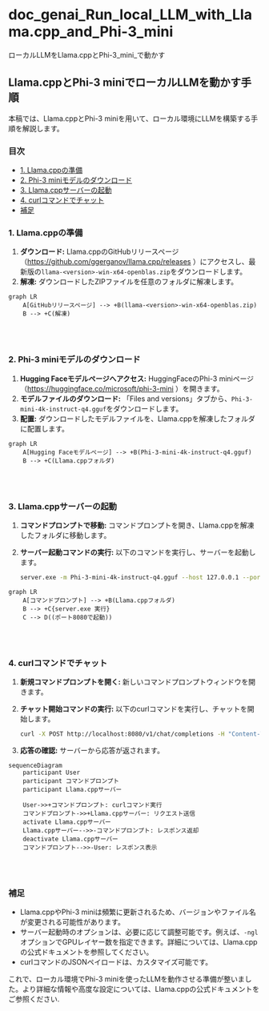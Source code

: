 # doc_genai_Run_local_LLM_with_Llama.cpp_and_Phi-3_mini
ローカルLLMをLlama.cppとPhi-3_mini_で動かす


## Llama.cppとPhi-3 miniでローカルLLMを動かす手順

本稿では、Llama.cppとPhi-3 miniを用いて、ローカル環境にLLMを構築する手順を解説します。

### 目次
- [1. Llama.cppの準備](#1-llamacppの準備)
- [2. Phi-3 miniモデルのダウンロード](#2-phi-3-miniモデルのダウンロード)
- [3. Llama.cppサーバーの起動](#3-llamacppサーバーの起動)
- [4. curlコマンドでチャット](#4-curlコマンドでチャット)
- [補足](#補足)

### 1. Llama.cppの準備

1. **ダウンロード:** Llama.cppのGitHubリリースページ（https://github.com/ggerganov/llama.cpp/releases ）にアクセスし、最新版の`llama-<version>-win-x64-openblas.zip`をダウンロードします。
2. **解凍:** ダウンロードしたZIPファイルを任意のフォルダに解凍します。

```mermaid
graph LR
    A[GitHubリリースページ] --> +B(llama-<version>-win-x64-openblas.zip)
    B --> +C(解凍)
```

<br/><br/>


### 2. Phi-3 miniモデルのダウンロード

1. **Hugging Faceモデルページへアクセス:**  HuggingFaceのPhi-3 miniページ（https://huggingface.co/microsoft/phi-3-mini ）を開きます。
2. **モデルファイルのダウンロード:** 「Files and versions」タブから、`Phi-3-mini-4k-instruct-q4.gguf`をダウンロードします。
3. **配置:** ダウンロードしたモデルファイルを、Llama.cppを解凍したフォルダに配置します。

```mermaid
graph LR
    A[Hugging Faceモデルページ] --> +B(Phi-3-mini-4k-instruct-q4.gguf)
    B --> +C(Llama.cppフォルダ)
```

<br/><br/>


### 3. Llama.cppサーバーの起動

1. **コマンドプロンプトで移動:**  コマンドプロンプトを開き、Llama.cppを解凍したフォルダに移動します。
2. **サーバー起動コマンドの実行:** 以下のコマンドを実行し、サーバーを起動します。

    ```bash
    server.exe -m Phi-3-mini-4k-instruct-q4.gguf --host 127.0.0.1 --port 8080
    ```

```mermaid
graph LR
    A[コマンドプロンプト] --> +B(Llama.cppフォルダ)
    B --> +C{server.exe 実行}
    C --> D((ポート8080で起動))
```

<br/><br/>


### 4. curlコマンドでチャット

1. **新規コマンドプロンプトを開く:** 新しいコマンドプロンプトウィンドウを開きます。
2. **チャット開始コマンドの実行:** 以下のcurlコマンドを実行し、チャットを開始します。

    ```bash
    curl -X POST http://localhost:8080/v1/chat/completions -H "Content-Type: application/json" -d "{\"messages\": [{\"role\": \"user\", \"content\": \"こんにちは、自己紹介してください。\"}], \"model\": \"gpt-3.5-turbo\"}"
    ```

3. **応答の確認:** サーバーから応答が返されます。


```mermaid
sequenceDiagram
    participant User
    participant コマンドプロンプト
    participant Llama.cppサーバー

    User->>+コマンドプロンプト: curlコマンド実行
    コマンドプロンプト->>+Llama.cppサーバー: リクエスト送信
    activate Llama.cppサーバー
    Llama.cppサーバー-->>-コマンドプロンプト: レスポンス返却
    deactivate Llama.cppサーバー
    コマンドプロンプト-->>-User: レスポンス表示
```

<br/><br/>


### 補足

- Llama.cppやPhi-3 miniは頻繁に更新されるため、バージョンやファイル名が変更される可能性があります。
- サーバー起動時のオプションは、必要に応じて調整可能です。例えば、`-ngl`オプションでGPUレイヤー数を指定できます。詳細については、Llama.cppの公式ドキュメントを参照してください。
- curlコマンドのJSONペイロードは、カスタマイズ可能です。


これで、ローカル環境でPhi-3 miniを使ったLLMを動作させる準備が整いました。より詳細な情報や高度な設定については、Llama.cppの公式ドキュメントをご参照ください. 

